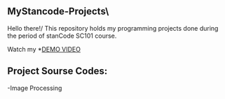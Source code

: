 ## MyStancode-Projects\
Hello there!/
This repository holds my programming projects done during the period of stanCode SC101 course.

Watch my *[DEMO VIDEO](https://drive.google.com/drive/folders/1BHrGv0szytG9rG50fECwLtI9RKyPdWuj?usp=sharing)

## Project Sourse Codes:
-Image Processing
